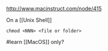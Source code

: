 http://www.macinstruct.com/node/415

On a [[Unix Shell]]

`chmod <NNN> <file or folder>`

#learn [[MacOS]] only?